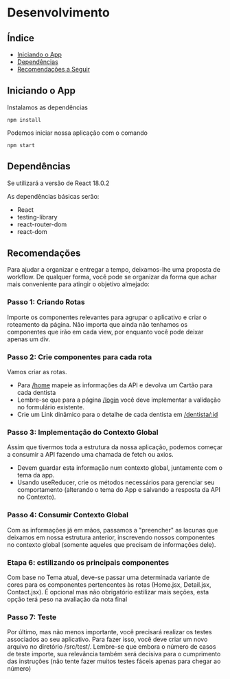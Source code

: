 # Desenvolvimento

## Índice
* [Iniciando o App](#iniciando-o-app)
* [Dependências](#dependências)
* [Recomendações a Seguir](#recomendações)

## Iniciando o App

Instalamos as dependências

`npm install`

Podemos iniciar nossa aplicação com o comando

`npm start`

## Dependências

Se utilizará a versão de React 18.0.2 

As dependências básicas serão:
* React
* testing-library
* react-router-dom
* react-dom

## Recomendações

Para ajudar a organizar e entregar a tempo, deixamos-lhe uma proposta de workflow. De qualquer forma, você pode se organizar da forma que achar mais conveniente para atingir o objetivo almejado:

### Passo 1: Criando Rotas

Importe os componentes relevantes para agrupar o aplicativo e criar o roteamento da página. Não importa que ainda não tenhamos os componentes que irão em cada view, por enquanto você pode deixar apenas um div.

### Passo 2: Crie componentes para cada rota

Vamos criar as rotas.

* Para [/home](/docs/functionalities.md#page-1-start-home) mapeie as informações da API e devolva um Cartão para cada dentista
* Lembre-se que para a página [/login](/docs/functionalities.md#page-2-login) você deve implementar a validação no formulário existente.
* Crie um Link dinâmico para o detalhe de cada dentista em [/dentista/:id](/docs/funcionalidades.md#pagina-3-detalle-dentista)

### Passo 3: Implementação do Contexto Global
Assim que tivermos toda a estrutura da nossa aplicação, podemos começar a consumir a API fazendo uma chamada de fetch ou axios.
* Devem guardar esta informação num contexto global, juntamente com o tema da app.
* Usando useReducer, crie os métodos necessários para gerenciar seu comportamento (alterando o tema do App e salvando a resposta da API no Contexto).

### Passo 4: Consumir Contexto Global
Com as informações já em mãos, passamos a "preencher" as lacunas que deixamos em nossa estrutura anterior, inscrevendo nossos componentes no contexto global (somente aqueles que precisam de informações dele).

### Etapa 6: estilizando os principais componentes
Com base no Tema atual, deve-se passar uma determinada variante de cores para os componentes pertencentes às rotas (Home.jsx, Detail.jsx, Contact.jsx). É opcional mas não obrigatório estilizar mais seções, esta opção terá peso na avaliação da nota final

### Passo 7: Teste
Por último, mas não menos importante, você precisará realizar os testes associados ao seu aplicativo. Para fazer isso, você deve criar um novo arquivo no diretório /src/test/. Lembre-se que embora o número de casos de teste importe, sua relevância também será decisiva para o cumprimento das instruções (não tente fazer muitos testes fáceis apenas para chegar ao número)